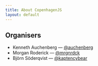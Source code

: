 ```yaml
---
title: About CopenhagenJS
layout: default
---
```


## Organisers

* Kenneth Auchenberg — [@auchenberg](https://twitter.com/auchenberg)
* Morgan Roderick — [@mrgnrdck](https://twitter.com/mrgnrdrck)
* Björn Söderqvist — [@kaptencybear](https://twitter.com/kaptencybear)
